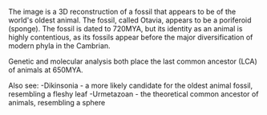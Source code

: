 The image is a 3D reconstruction of a fossil that appears to be of the world's oldest animal. The fossil, called Otavia, appears to be a poriferoid (sponge). The fossil is dated to 720MYA, but its identity as an animal is highly contentious, as its fossils appear before the major diversification of modern phyla in the Cambrian.

Genetic and molecular analysis both place the last common ancestor (LCA) of animals at 650MYA.

Also see:
-Dikinsonia - a more likely candidate for the oldest animal fossil, resembling a fleshy leaf
-Urmetazoan - the theoretical common ancestor of animals, resembling a sphere